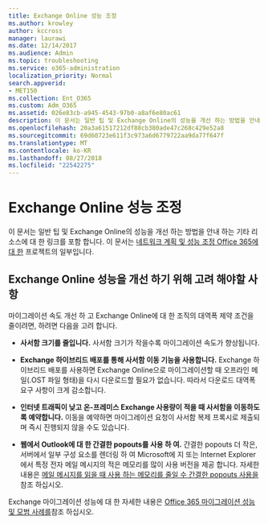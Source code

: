 ```yaml
---
title: Exchange Online 성능 조정
ms.author: krowley
author: kccross
manager: laurawi
ms.date: 12/14/2017
ms.audience: Admin
ms.topic: troubleshooting
ms.service: o365-administration
localization_priority: Normal
search.appverid:
- MET150
ms.collection: Ent_O365
ms.custom: Adm_O365
ms.assetid: 026e83cb-a945-4543-97b0-a8af6e80ac61
description: 이 문서는 일반 팁 및 Exchange Online의 성능을 개선 하는 방법을 안내 하는 기타 리소스에 대 한 링크를 포함 합니다.
ms.openlocfilehash: 20a3a61517212df88cb380ade47c268c429e52a8
ms.sourcegitcommit: 69d60723e611f3c973a6d6779722aa9da77f647f
ms.translationtype: MT
ms.contentlocale: ko-KR
ms.lasthandoff: 08/27/2018
ms.locfileid: "22542275"
---
```

# <a name="tune-exchange-online-performance"></a>Exchange Online 성능 조정

이 문서는 일반 팁 및 Exchange Online의 성능을 개선 하는 방법을 안내 하는 기타 리소스에 대 한 링크를 포함 합니다. 이 문서는 [네트워크 계획 및 성능 조정 Office 365에 대 한](https://aka.ms/tune) 프로젝트의 일부입니다.
   
## <a name="things-to-consider-in-order-to-improve-exchange-online-performance"></a>Exchange Online 성능을 개선 하기 위해 고려 해야할 사항

마이그레이션 속도 개선 하 고 Exchange Online에 대 한 조직의 대역폭 제약 조건을 줄이려면, 하려면 다음을 고려 합니다.
  
- **사서함 크기를 줄입니다.** 사서함 크기가 작을수록 마이그레이션 속도가 향상됩니다. 
    
- **Exchange 하이브리드 배포를 통해 사서함 이동 기능을 사용합니다.** Exchange 하이브리드 배포를 사용하면 Exchange Online으로 마이그레이션할 때 오프라인 메일(.OST 파일 형태)을 다시 다운로드할 필요가 없습니다. 따라서 다운로드 대역폭 요구 사항이 크게 감소합니다. 
    
- **인터넷 트래픽이 낮고 온-프레미스 Exchange 사용량이 적을 때 사서함을 이동하도록 예약합니다.** 이동을 예약하면 마이그레이션 요청이 사서함 복제 프록시로 제출되며 즉시 진행되지 않을 수도 있습니다. 
    
- **웹에서 Outlook에 대 한 간결한 popouts를 사용 하 여.** 간결한 popouts 더 작은, 서버에서 일부 구성 요소를 렌더링 하 여 Microsoft에 지 또는 Internet Explorer에서 특정 전자 메일 메시지의 적은 메모리를 많이 사용 버전을 제공 합니다. 자세한 내용은 [메일 메시지를 읽을 때 사용 하는 메모리를 줄일 수 간결한 popouts 사용을](https://support.office.com/article/a6d6ba01-2562-4c3d-a8f1-78748dd506cf)참조 하십시오.
    
Exchange 마이그레이션 성능에 대 한 자세한 내용은 [Office 365 마이그레이션 성능 및 모범 사례를](https://support.office.com/article/d9acb371-fd6c-4c14-aa8e-db5cbe39aa57)참조 하십시오.
  

